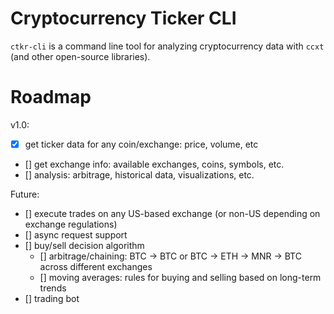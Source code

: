 # Cryptocurrency Ticker CLI

`ctkr-cli` is a command line tool for analyzing cryptocurrency data with `ccxt` (and other open-source libraries).  

# Roadmap

v1.0:
- [x] get ticker data for any coin/exchange: price, volume, etc
- [] get exchange info: available exchanges, coins, symbols, etc.
- [] analysis: arbitrage, historical data, visualizations, etc.

Future:
- [] execute trades on any US-based exchange (or non-US depending on exchange regulations)
- [] async request support 
- [] buy/sell decision algorithm
     - [] arbitrage/chaining: BTC -> BTC or BTC -> ETH -> MNR -> BTC across different exchanges
     - [] moving averages: rules for buying and selling based on long-term trends
- [] trading bot
